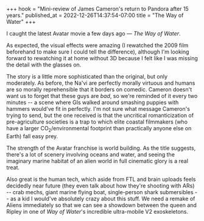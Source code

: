 +++
hook = "Mini-review of James Cameron's return to Pandora after 15 years."
published_at = 2022-12-26T14:37:54-07:00
title = "The Way of Water"
+++

I caught the latest Avatar movie a few days ago — _The Way of Water_.

As expected, the visual effects were amazing (I rewatched the 2009 film beforehand to make sure I could tell the difference), although I'm looking forward to rewatching it at home without 3D because I felt like I was missing the detail with the glasses on.

The story is a little more sophisticated than the original, but only moderately. As before, the Na'vi are perfectly morally virtuous and humans are so morally reprehensible that it borders on comedic. Cameron doesn't want us to forget that these guys are _bad_, so we're reminded of it every two minutes -- a scene where GIs walked around smashing puppies with hammers would've fit in perfectly. I'm not sure what message Cameron's trying to send, but the one received is that the uncritical romanticization of pre-agriculture societies is a trap to which elite coastal filmmakers (who have a larger CO<sub>2</sub>/environmental footprint than practically anyone else on Earth) fall easy prey.

The strength of the Avatar franchise is world building. As the title suggests, there's a lot of scenery involving oceans and water, and seeing the imaginary marine habitat of an alien world in full cinematic glory is a real treat.

Also great is the human tech, which aside from FTL and brain uploads feels decidedly near future (they even talk about how they're shooting with ARs) -- crab mechs, giant marine flying boat, single-person shark submersibles -- as a kid I would've absolutely crazy about this stuff. We need a remake of Aliens immediately so that we can see a showdown between the queen and Ripley in one of _Way of Water_'s incredible ultra-mobile V2 exoskeletons.
